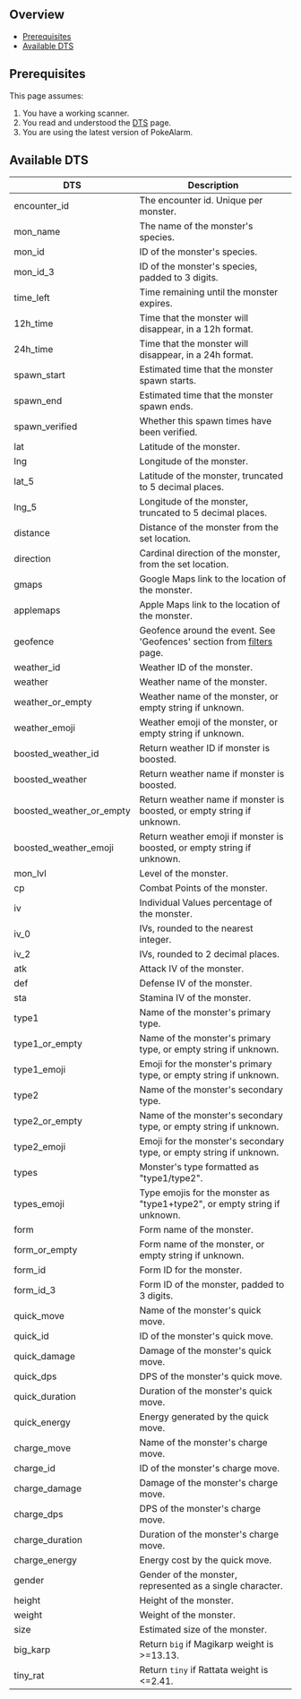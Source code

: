 ## Overview

* [Prerequisites](#prerequisites)
* [Available DTS](#available-dts)

## Prerequisites

This page assumes:

1. You have a working scanner.
2. You read and understood the [DTS](Dynamic-Text-Substitution) page.
3. You are using the latest version of PokeAlarm.

## Available DTS

| DTS              | Description                                               |
|----------------- |---------------------------------------------------------- |
| encounter_id     | The encounter id. Unique per monster.                     |
| mon_name         | The name of the monster's species.                        |
| mon_id           | ID of the monster's species.                              |
| mon_id_3         | ID of the monster's species, padded to 3 digits.          |
| time_left        | Time remaining until the monster expires.                 |
| 12h_time         | Time that the monster will disappear, in a 12h format.    |
| 24h_time         | Time that the monster will disappear, in a 24h format.    |
| spawn_start      | Estimated time that the monster spawn starts.             |
| spawn_end        | Estimated time that the monster spawn ends.               |
| spawn_verified   | Whether this spawn times have been verified.              |
| lat              | Latitude of the monster.                                  |
| lng              | Longitude of the monster.                                 |
| lat_5            | Latitude of the monster, truncated to 5 decimal places.   |
| lng_5            | Longitude of the monster, truncated to 5 decimal places.  |
| distance         | Distance of the monster from the set location.            |
| direction        | Cardinal direction of the monster, from the set location. |
| gmaps            | Google Maps link to the location of the monster.          |
| applemaps        | Apple Maps link to the location of the monster.           |
| geofence         | Geofence around the event. See 'Geofences' section from [filters](Filters-Overview#geofence) page.|
| weather_id       | Weather ID of the monster.                                |
| weather          | Weather name of the monster.                              |
| weather_or_empty | Weather name of the monster, or empty string if unknown.  |
| weather_emoji    | Weather emoji of the monster, or empty string if unknown. |
| boosted_weather_id | Return weather ID if monster is boosted.                |
| boosted_weather  | Return weather name if monster is boosted.                |
| boosted_weather_or_empty | Return weather name if monster is boosted, or empty string if unknown. |
| boosted_weather_emoji | Return weather emoji if monster is boosted, or empty string if unknown. |
| mon_lvl          | Level of the monster.                                     |
| cp               | Combat Points of the monster.                             |
| iv               | Individual Values percentage of the monster.              |              
| iv_0             | IVs, rounded to the nearest integer.                      |
| iv_2             | IVs, rounded to 2 decimal places.                         |
| atk              | Attack IV of the monster.                                 |
| def              | Defense IV of the monster.                                |
| sta              | Stamina IV of the monster.                                |
| type1            | Name of the monster's primary type.                       |
| type1_or_empty   | Name of the monster's primary type, or empty string if unknown. |
| type1_emoji      | Emoji for the monster's primary type, or empty string if unknown. |
| type2            | Name of the monster's secondary type.                     |
| type2_or_empty   | Name of the monster's secondary type, or empty string if unknown. |
| type2_emoji      | Emoji for the monster's secondary type, or empty string if unknown. |
| types            | Monster's type formatted as "type1/type2".                |
| types_emoji      | Type emojis for the monster as "type1+type2", or empty string if unknown. |
| form             | Form name of the monster.                                 |
| form_or_empty    | Form name of the monster, or empty string if unknown.     |
| form_id          | Form ID for the monster.                                  |
| form_id_3        | Form ID of the monster, padded to 3 digits.               |
| quick_move       | Name of the monster's quick move.                         |                
| quick_id         | ID of the monster's quick move.                           |
| quick_damage     | Damage of the monster's quick move.                       |
| quick_dps        | DPS of the monster's quick move.                          |
| quick_duration   | Duration of the monster's quick move.                     |
| quick_energy     | Energy generated by the quick move.                       |
| charge_move      | Name of the monster's charge move.                        |
| charge_id        | ID of the monster's charge move.                          |
| charge_damage    | Damage of the monster's charge move.                      |
| charge_dps       | DPS of the monster's charge move.                         |
| charge_duration  | Duration of the monster's charge move.                    |
| charge_energy    | Energy cost by the quick move.                            |
| gender           | Gender of the monster, represented as a single character. |
| height           | Height of the monster.                                    |
| weight           | Weight of the monster.                                    |
| size             | Estimated size of the monster.                            |
| big_karp         | Return `big` if Magikarp weight is >=13.13.               |
| tiny_rat         | Return `tiny` if Rattata weight is <=2.41.                |
